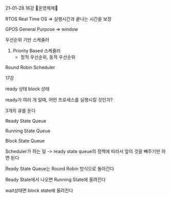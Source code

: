 21-01-28 16강 🍺운영체제🍺

RTOS
Real Time OS => 실행시간과 끝나는 시간을 보장

GPOS
General Purpose => window

우선순위 기반 스케쥴러
1. Priority Based 스케쥴러
   - 정적 우선순위, 동적 우선순위

Round Robin Scheduler 

17강 

ready 상태 
block 상태 

ready가 여러 개 일때, 어떤 프로세스를 실행시킬 것인가?

3개의 큐를 둔다

Ready State Queue

Running State Queue

Block State Queue

Scheduler가 하는 일
-> ready state queue의 정책에 따라서 앞의 것을 빼주기만 하면 된다

Ready State Queue는 Round Robin 방식으로 돌아간다

Ready State에서 나오면 Running State에 올려진다

wait상태면 block state에 올려진다

